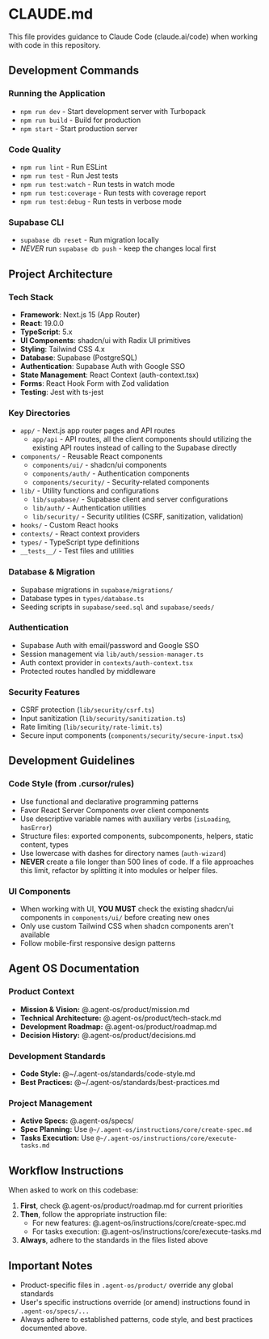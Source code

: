 # CLAUDE.md

This file provides guidance to Claude Code (claude.ai/code) when working with code in this repository.

## Development Commands

### Running the Application

- `npm run dev` - Start development server with Turbopack
- `npm run build` - Build for production
- `npm start` - Start production server

### Code Quality

- `npm run lint` - Run ESLint
- `npm run test` - Run Jest tests
- `npm run test:watch` - Run tests in watch mode
- `npm run test:coverage` - Run tests with coverage report
- `npm run test:debug` - Run tests in verbose mode

### Supabase CLI

- `supabase db reset` - Run migration locally
- _NEVER_ run `supabase db push` - keep the changes local first

## Project Architecture

### Tech Stack

- **Framework**: Next.js 15 (App Router)
- **React**: 19.0.0
- **TypeScript**: 5.x
- **UI Components**: shadcn/ui with Radix UI primitives
- **Styling**: Tailwind CSS 4.x
- **Database**: Supabase (PostgreSQL)
- **Authentication**: Supabase Auth with Google SSO
- **State Management**: React Context (auth-context.tsx)
- **Forms**: React Hook Form with Zod validation
- **Testing**: Jest with ts-jest

### Key Directories

- `app/` - Next.js app router pages and API routes
  - `app/api` - API routes, all the client components should utilizing the existing API routes instead of calling to the Supabase directly
- `components/` - Reusable React components
  - `components/ui/` - shadcn/ui components
  - `components/auth/` - Authentication components
  - `components/security/` - Security-related components
- `lib/` - Utility functions and configurations
  - `lib/supabase/` - Supabase client and server configurations
  - `lib/auth/` - Authentication utilities
  - `lib/security/` - Security utilities (CSRF, sanitization, validation)
- `hooks/` - Custom React hooks
- `contexts/` - React context providers
- `types/` - TypeScript type definitions
- `__tests__/` - Test files and utilities

### Database & Migration

- Supabase migrations in `supabase/migrations/`
- Database types in `types/database.ts`
- Seeding scripts in `supabase/seed.sql` and `supabase/seeds/`

### Authentication

- Supabase Auth with email/password and Google SSO
- Session management via `lib/auth/session-manager.ts`
- Auth context provider in `contexts/auth-context.tsx`
- Protected routes handled by middleware

### Security Features

- CSRF protection (`lib/security/csrf.ts`)
- Input sanitization (`lib/security/sanitization.ts`)
- Rate limiting (`lib/security/rate-limit.ts`)
- Secure input components (`components/security/secure-input.tsx`)

## Development Guidelines

### Code Style (from .cursor/rules)

- Use functional and declarative programming patterns
- Favor React Server Components over client components
- Use descriptive variable names with auxiliary verbs (`isLoading`, `hasError`)
- Structure files: exported components, subcomponents, helpers, static content, types
- Use lowercase with dashes for directory names (`auth-wizard`)
- **NEVER** create a file longer than 500 lines of code. If a file approaches this limit, refactor by splitting it into modules or helper files.

### UI Components

- When working with UI, **YOU MUST** check the existing shadcn/ui components in `components/ui/` before creating new ones
- Only use custom Tailwind CSS when shadcn components aren't available
- Follow mobile-first responsive design patterns

## Agent OS Documentation

### Product Context

- **Mission & Vision:** @.agent-os/product/mission.md
- **Technical Architecture:** @.agent-os/product/tech-stack.md
- **Development Roadmap:** @.agent-os/product/roadmap.md
- **Decision History:** @.agent-os/product/decisions.md

### Development Standards

- **Code Style:** @~/.agent-os/standards/code-style.md
- **Best Practices:** @~/.agent-os/standards/best-practices.md

### Project Management

- **Active Specs:** @.agent-os/specs/
- **Spec Planning:** Use `@~/.agent-os/instructions/core/create-spec.md`
- **Tasks Execution:** Use `@~/.agent-os/instructions/core/execute-tasks.md`

## Workflow Instructions

When asked to work on this codebase:

1. **First**, check @.agent-os/product/roadmap.md for current priorities
2. **Then**, follow the appropriate instruction file:
   - For new features: @.agent-os/instructions/core/create-spec.md
   - For tasks execution: @.agent-os/instructions/core/execute-tasks.md
3. **Always**, adhere to the standards in the files listed above

## Important Notes

- Product-specific files in `.agent-os/product/` override any global standards
- User's specific instructions override (or amend) instructions found in `.agent-os/specs/...`
- Always adhere to established patterns, code style, and best practices documented above.
